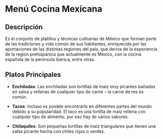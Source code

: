 # Menú Cocina Mexicana

## Descripción
Es el conjunto de platillos y técnicas culinarias de México que forman parte de las tradiciones y vida común de sus habitantes, enriquecida por las aportaciones de las distintas regiones del país, que deriva de la experiencia de la región prehispánica que actualmente es México, con la cocina española de la península ibérica, entre otras.

## Platos Principales
- **Enchiladas**: Las enchiladas son tortillas de maíz muy picantes bañadas en salsa y rellenas de cualquier tipo de carne – la carne de res es común.

- **Tacos**: Incluso es posible encontrarlo en diferentes partes del mundo debido a su popularidad. El taco es una tortilla de maíz rellena con cualquier tipo de alimento, por eso hay de varios sabores.

- **Chilaquiles**: Son pequeñas tortillas de maíz triangulares que tienen una salsa picante hecha con chiles rojos o verdes.